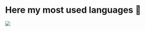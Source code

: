 # Here my most used languages 🐍
<img align="center" src="https://github-readme-stats.designdeveloperr.vercel.app/api/top-langs/?username=terminaate&theme=tokyonight&hide_langs_below=1&layout=compact&langs_count=6">
